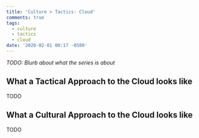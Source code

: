 ```yaml
---
title: 'Culture > Tactics: Cloud'
comments: true
tags:
  - culture
  - tactics
  - cloud
date: '2020-02-01 00:17 -0500'
---
```

_TODO: Blurb about what the series is about_ 

## What a Tactical Approach to the Cloud looks like

TODO

## What a Cultural Approach to the Cloud looks like

TODO

